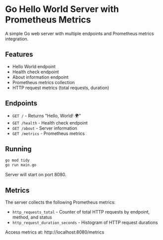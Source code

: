 # Go Hello World Server with Prometheus Metrics

A simple Go web server with multiple endpoints and Prometheus metrics integration.

## Features

- Hello World endpoint
- Health check endpoint
- About information endpoint
- Prometheus metrics collection
- HTTP request metrics (total requests, duration)

## Endpoints

- `GET /` - Returns "Hello, World! 🌍"
- `GET /health` - Health check endpoint
- `GET /about` - Server information
- `GET /metrics` - Prometheus metrics

## Running

```bash
go mod tidy
go run main.go
```

Server will start on port 8080.

## Metrics

The server collects the following Prometheus metrics:

- `http_requests_total` - Counter of total HTTP requests by endpoint, method, and status
- `http_request_duration_seconds` - Histogram of HTTP request durations

Access metrics at: http://localhost:8080/metrics
